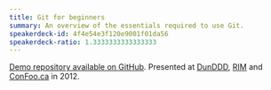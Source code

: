 ```yaml
---
title: Git for beginners
summary: An overview of the essentials required to use Git.
speakerdeck-id: 4f4e54e3f120e9001f01da56
speakerdeck-ratio: 1.3333333333333333
---
```

[Demo repository available on GitHub](https://github.com/MikeMcQuaid/GitForBeginnersDemo).
Presented at [DunDDD](http://ddd.scot), [RIM](http://www.rim.com) and [ConFoo.ca](http://confoo.ca) in 2012.
